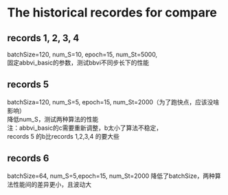 # The historical recordes for compare  
## records 1, 2, 3, 4  
batchSize=120, num_S=10, epoch=15, num_St=5000,  
固定abbvi_basic的参数，测试bbvi不同步长下的性能
## records 5  
batchSiza=120, num_S=5, epoch=15, num_St=2000（为了跑快点，应该没啥影响）  
降低num_S，测试两种算法的性能  
注：abbvi_basic的c需要重新调整，b太小了算法不稳定，  
records 5 的b比records 1,2,3,4 的要大些  
## records 6  
batchSize=64, num_S=5,epoch=15, num_St=2000
降低了batchSize，两种算法性能间的差异更小，且波动大
